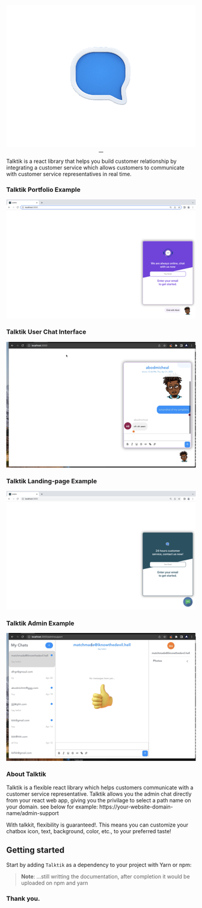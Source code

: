 <p align="center" style="margin-bottom: -20px">
  <img src="https://raw.githubusercontent.com/abodmicheal/talktik/main/images/TalkTik_Logo.png">
</p>

<p align="center">
  <a href="https://www.npmjs.com/package/talktik" target="_blank">
    <img src="https://badgen.net/npm/v/talktik" alt="">
  </a>
  <a href="LICENSE.md" target="_blank">
    <img src="https://badgen.net/badge/license/MIT/blue" alt="">
  </a>
  <a href="https://www.npmjs.com/package/talktik" target="_blank">
    <img src="https://badgen.net/npm/dt/talktik" alt="">
  </a>
  <a href="https://standardjs.com" target="_blank">
    <img src="https://img.shields.io/badge/code_style-standard-brightgreen.svg" alt="">
  </a>
</p>

Talktik is a react library that helps you build customer relationship by integrating a customer service which allows customers to communicate with customer service representatives in real time.

### Talktik Portfolio Example
![talktik example](https://raw.githubusercontent.com/abodmicheal/talktik/main/images/example-1.png)

### Talktik User Chat Interface
![talktik example](https://raw.githubusercontent.com/abodmicheal/talktik/main/images/example-4.png)

### Talktik Landing-page Example
![talktik example](https://raw.githubusercontent.com/abodmicheal/talktik/main/images/example-3.png)

### Talktik Admin Example
![talktik example](https://raw.githubusercontent.com/abodmicheal/talktik/main/images/example-2.png)

### About Talktik

Talktik is a flexible react library which helps customers communicate with a customer service representative. Talktik allows you the admin chat directly from your react web app, giving you the privilage to select a path name on your domain.
see below for example:
https://your-website-domain-name/admin-support

With talkkit, flexibility is guaranteed!. This means you can customize your chatbox icon, text, background, color, etc., to your preferred taste!
## Getting started

Start by adding `Talktik` as a dependency to your project with Yarn or npm:
> **Note**: ...still writting the documentation, after completion it would be uploaded on npm and yarn

### Thank you.
